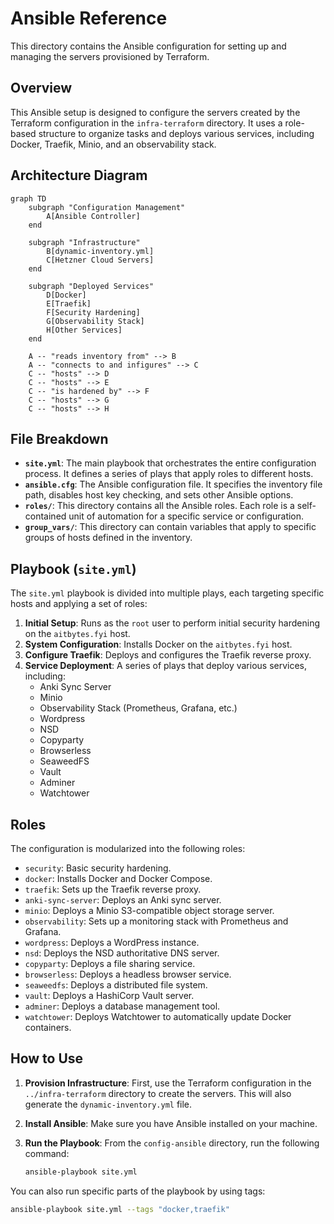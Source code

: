 # Ansible Reference

This directory contains the Ansible configuration for setting up and managing the servers provisioned by Terraform.

## Overview

This Ansible setup is designed to configure the servers created by the Terraform configuration in the `infra-terraform` directory. It uses a role-based structure to organize tasks and deploys various services, including Docker, Traefik, Minio, and an observability stack.

## Architecture Diagram

```mermaid
graph TD
    subgraph "Configuration Management"
        A[Ansible Controller]
    end

    subgraph "Infrastructure"
        B[dynamic-inventory.yml]
        C[Hetzner Cloud Servers]
    end

    subgraph "Deployed Services"
        D[Docker]
        E[Traefik]
        F[Security Hardening]
        G[Observability Stack]
        H[Other Services]
    end

    A -- "reads inventory from" --> B
    A -- "connects to and infigures" --> C
    C -- "hosts" --> D
    C -- "hosts" --> E
    C -- "is hardened by" --> F
    C -- "hosts" --> G
    C -- "hosts" --> H
```

## File Breakdown

- **`site.yml`**: The main playbook that orchestrates the entire configuration process. It defines a series of plays that apply roles to different hosts.
- **`ansible.cfg`**: The Ansible configuration file. It specifies the inventory file path, disables host key checking, and sets other Ansible options.
- **`roles/`**: This directory contains all the Ansible roles. Each role is a self-contained unit of automation for a specific service or configuration.
- **`group_vars/`**: This directory can contain variables that apply to specific groups of hosts defined in the inventory.

## Playbook (`site.yml`)

The `site.yml` playbook is divided into multiple plays, each targeting specific hosts and applying a set of roles:

1.  **Initial Setup**: Runs as the `root` user to perform initial security hardening on the `aitbytes.fyi` host.
2.  **System Configuration**: Installs Docker on the `aitbytes.fyi` host.
3.  **Configure Traefik**: Deploys and configures the Traefik reverse proxy.
4.  **Service Deployment**: A series of plays that deploy various services, including:
    -   Anki Sync Server
    -   Minio
    -   Observability Stack (Prometheus, Grafana, etc.)
    -   Wordpress
    -   NSD
    -   Copyparty
    -   Browserless
    -   SeaweedFS
    -   Vault
    -   Adminer
    -   Watchtower

## Roles

The configuration is modularized into the following roles:

-   `security`: Basic security hardening.
-   `docker`: Installs Docker and Docker Compose.
-   `traefik`: Sets up the Traefik reverse proxy.
-   `anki-sync-server`: Deploys an Anki sync server.
-   `minio`: Deploys a Minio S3-compatible object storage server.
-   `observability`: Sets up a monitoring stack with Prometheus and Grafana.
-   `wordpress`: Deploys a WordPress instance.
-   `nsd`: Deploys the NSD authoritative DNS server.
-   `copyparty`: Deploys a file sharing service.
-   `browserless`: Deploys a headless browser service.
-   `seaweedfs`: Deploys a distributed file system.
-   `vault`: Deploys a HashiCorp Vault server.
-   `adminer`: Deploys a database management tool.
-   `watchtower`: Deploys Watchtower to automatically update Docker containers.

## How to Use

1.  **Provision Infrastructure**: First, use the Terraform configuration in the `../infra-terraform` directory to create the servers. This will also generate the `dynamic-inventory.yml` file.
2.  **Install Ansible**: Make sure you have Ansible installed on your machine.
3.  **Run the Playbook**: From the `config-ansible` directory, run the following command:

    ```bash
    ansible-playbook site.yml
    ```

You can also run specific parts of the playbook by using tags:

```bash
ansible-playbook site.yml --tags "docker,traefik"
```

